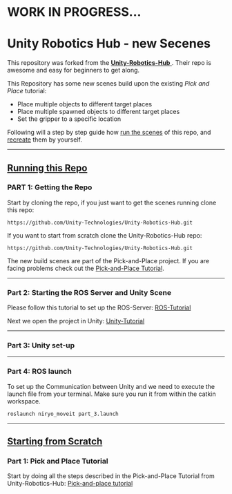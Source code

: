 # WORK IN PROGRESS... 




# Unity Robotics Hub - new Secenes 

This repository was forked from the [__Unity-Robotics-Hub__ ](https://github.com/Unity-Technologies/Unity-Robotics-Hub). Their repo is awesome and easy for beginners to get along. 

This Repository has some new scenes build upon the existing *Pick and Place* tutorial: 
- Place multiple objects to different target places 
- Place multiple spawned objects to different target places 
- Set the gripper to a specific location 

Following will a step by step guide how [run the scenes](#running-this-repo) of this repo, and [recreate](#starting-from-scratch) them by yourself.

---
## [Running this Repo](#running-this-repo)
### PART 1: Getting the Repo 

Start by cloning the repo, if you just want to get the scenes running clone this repo: 
```
https://github.com/Unity-Technologies/Unity-Robotics-Hub.git
```
If you want to start from scratch clone the Unity-Robotics-Hub repo: 
```
https://github.com/Unity-Technologies/Unity-Robotics-Hub.git
```
The new build scenes are part of the Pick-and-Place project. If you are facing problems check out the [Pick-and-Place Tutorial](tutorials/pick_and_place/README.md).

---
### Part 2: Starting the ROS Server and Unity Scene

Please follow this tutorial to set up the ROS-Server: [ROS-Tutorial](tutorials/pickplacewall/tutorials/pick_and_place/0_ros_setup.md)

Next we open the project in Unity: [Unity-Tutorial](https://github.com/lastthought15/Unity-Robotics-Hub/blob/pickplacewall/tutorials/pick_and_place/1_urdf.md)

---
### Part 3: Unity set-up 


---
### Part 4: ROS launch

To set up the Communication between Unity and we need to execute the launch file from your terminal. Make sure you run it from within the catkin workspace.
```
roslaunch niryo_moveit part_3.launch
```

---
## [Starting from Scratch](#starting-from-scratch)
### Part 1: Pick and Place Tutorial 

Start by doing all the steps described in the Pick-and-Place Tutorial from Unity-Robotics-Hub: [Pick-and-place tutorial](https://github.com/Unity-Technologies/Unity-Robotics-Hub/blob/main/tutorials/pick_and_place/README.md)
